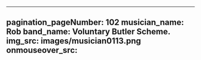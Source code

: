 ------
pagination_pageNumber: 102
musician_name: Rob
band_name: Voluntary Butler Scheme.
img_src: images/musician0113.png
onmouseover_src: 
------